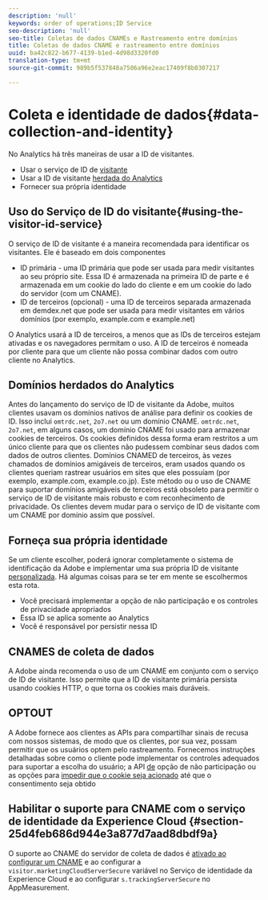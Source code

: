 ```yaml
---
description: 'null'
keywords: order of operations;ID Service
seo-description: 'null'
seo-title: Coletas de dados CNAMEs e Rastreamento entre domínios
title: Coletas de dados CNAME e rastreamento entre domínios
uuid: ba42c822-b677-4139-b1ed-4d98d3320fd0
translation-type: tm+mt
source-git-commit: 989b5f537848a7506a96e2eac17409f8b0307217

---
```



# Coleta e identidade de dados{#data-collection-and-identity}

No Analytics há três maneiras de usar a ID de visitantes.

- Usar o serviço de ID de [visitante](https://docs.adobe.com/content/help/en/id-service/using/home.md)
- Usar a ID de visitante [herdada do Analytics](https://docs.adobe.com/content/help/en/analytics/implementation/javascript-implementation/unique-visitors/visid-overview.md)
- Fornecer sua própria identidade

## Uso do Serviço de ID do visitante{#using-the-visitor-id-service}

O serviço de ID de visitante é a maneira recomendada para identificar os visitantes. Ele é baseado em dois componentes

- ID primária - uma ID primária que pode ser usada para medir visitantes ao seu próprio site. Essa ID é armazenada na primeira ID de parte e é armazenada em um cookie do lado do cliente e em um cookie do lado do servidor (com um CNAME).
- ID de terceiros (opcional) - uma ID de terceiros separada armazenada em demdex.net que pode ser usada para medir visitantes em vários domínios (por exemplo, example.com e example.net)

O Analytics usará a ID de terceiros, a menos que as IDs de terceiros estejam ativadas e os navegadores permitam o uso. A ID de terceiros é nomeada por cliente para que um cliente não possa combinar dados com outro cliente no Analytics.

## Domínios herdados do Analytics

Antes do lançamento do serviço de ID de visitante da Adobe, muitos clientes usavam os domínios nativos de análise para definir os cookies de ID. Isso inclui `omtrdc.net`, `2o7.net` ou um domínio CNAME. `omtrdc.net`, `2o7.net`, em alguns casos, um domínio CNAME foi usado para armazenar cookies de terceiros. Os cookies definidos dessa forma eram restritos a um único cliente para que os clientes não pudessem combinar seus dados com dados de outros clientes. Domínios CNAMED de terceiros, às vezes chamados de domínios amigáveis de terceiros, eram usados quando os clientes queriam rastrear usuários em sites que eles possuíam (por exemplo, example.com, example.co.jp). Este método ou o uso de CNAME para suportar domínios amigáveis de terceiros está obsoleto para permitir o serviço de ID de visitante mais robusto e com reconhecimento de privacidade. Os clientes devem mudar para o serviço de ID de visitante com um CNAME por domínio assim que possível.

## Forneça sua própria identidade

Se um cliente escolher, poderá ignorar completamente o sistema de identificação da Adobe e implementar uma sua própria ID de visitante [personalizada](https://docs.adobe.com/content/help/en/analytics/implementation/javascript-implementation/unique-visitors/visid-custom.md). Há algumas coisas para se ter em mente se escolhermos esta rota.

- Você precisará implementar a opção de não participação e os controles de privacidade apropriados
- Essa ID se aplica somente ao Analytics
- Você é responsável por persistir nessa ID

## CNAMES de coleta de dados

A Adobe ainda recomenda o uso de um CNAME em conjunto com o serviço de ID de visitante. Isso permite que a ID de visitante primária persista usando cookies HTTP, o que torna os cookies mais duráveis.

## OPTOUT

A Adobe fornece aos clientes as APIs para compartilhar sinais de recusa com nossos sistemas, de modo que os clientes, por sua vez, possam permitir que os usuários optem pelo rastreamento. Fornecemos instruções detalhadas sobre como o cliente pode implementar os controles adequados para suportar a escolha do usuário; a API [de](https://docs.adobe.com/content/help/en/analytics/implementation/javascript-implementation/data-collection/opt-out.md) opção de não participação ou as opções para [impedir que o cookie seja acionado](https://docs.adobe.com/content/help/en/id-service/using/implementation-guides/opt-in-service/optin-overview.md) até que o consentimento seja obtido

## Habilitar o suporte para CNAME com o serviço de identidade da Experience Cloud {#section-25d4feb686d944e3a877d7aad8dbdf9a}

O suporte ao CNAME do servidor de coleta de dados é [ativado ao configurar um CNAME](https://docs.adobe.com/content/help/en/core-services/interface/ec-cookies/cookies-first-party.md) e ao configurar a `visitor.marketingCloudServerSecure` variável no Serviço de identidade da Experience Cloud e ao configurar `s.trackingServerSecure` no AppMeasurement.
